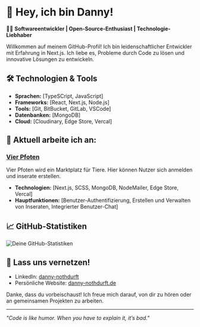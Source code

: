 # 👋 Hey, ich bin Danny!

👨‍💻 **Softwareentwickler | Open-Source-Enthusiast | Technologie-Liebhaber**

Willkommen auf meinem GitHub-Profil! Ich bin leidenschaftlicher Entwickler mit Erfahrung in Next.js.
Ich liebe es, Probleme durch Code zu lösen und innovative Lösungen zu entwickeln.

## 🛠️ Technologien & Tools

- **Sprachen:** [TypeSCript, JavaScript]
- **Frameworks:** [React, Next.js, Node.js]
- **Tools:** [Git, BitBucket, GitLab, VSCode]
- **Datenbanken:** [MongoDB]
- **Cloud:** [Cloudinary, Edge Store, Vercal]

## 🚀 Aktuell arbeite ich an:

### [Vier Pfoten](https://github.com/dannynothdurft/vier-pfoten)
Vier Pfoten wird ein Marktplatz für Tiere.
Hier können Nutzer sich anmelden und inserate erstellen.

- **Technologien:** [Next.js, SCSS, MongoDB, NodeMailer, Edge Store, Vercal]
- **Hauptfunktionen:** [Benutzer-Authentifizierung, Erstellen und Verwalten von Inseraten, Integrierter Benutzer-Chat]


## 📈 GitHub-Statistiken

![Deine GitHub-Statistiken](https://github-readme-stats.vercel.app/api?username=dannynothdurft&show_icons=true&theme=radical)

## 🤝 Lass uns vernetzen!

- LinkedIn: [danny-nothdurft](https://www.linkedin.com/in/danny-nothdurft/)
- Persönliche Website: [danny-nothdurft.de](https://www.danny-nothdurft.de/)

Danke, dass du vorbeischaust! Ich freue mich darauf, von dir zu hören oder an gemeinsamen Projekten zu arbeiten.

---

*"Code is like humor. When you have to explain it, it’s bad."*
